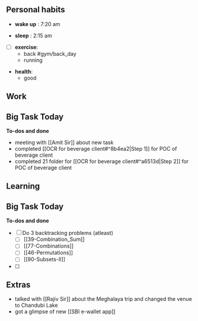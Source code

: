 ## Personal habits

- **wake up** : 7:20 am

- **sleep** : 2:15 am

- [ ] **exercise**:
	- back #gym/back_day
	- running 

-  **health**: 
	- good



## Work

Big Task Today 
- 


**To-dos and done**
-  meeting with [[Amit Sir]] about new task
-  completed [[OCR for beverage client#^8b4ea2|Step 1]] for POC of beverage client
-  completed 21 folder for [[OCR for beverage client#^a6513d|Step 2]] for POC of beverage client

## Learning

Big Task Today 
- 


**To-dos and done**
- [ ] Do 3 backtracking problems (atleast)
	- [ ] [[39-Combination_Sum]]
	- [ ] [[77-Combinations]]
	- [ ] [[46-Permutations]]
	- [ ] [[90-Subsets-II]]
- [ ] 
## Extras
- talked with [[Rajiv Sir]] about the Meghalaya trip and changed the venue to Chandubi Lake 
- got a glimpse of  new [[SBI e-wallet app]]